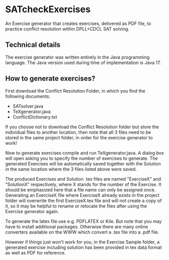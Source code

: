 # SATcheckExercises

An Exercise generator that creates exercises, delivered as PDF file, to practice conflict resolution within DPLL+CDCL SAT solving. 

## Technical details

The exercise generator was written entirely in the Java programming language. The Java version used during time of implementation is Java 17.


## How to generate exercises? 

First download the Conflict Resolution Folder, in which you find the following documents:

- SATsolver.java
- TeXgenerator.java
- ConflictDictionary.txt

If you choose not to download the Conflict Resolution folder but store the individual files to another location, then note that all 3 files need to be stored in the same project folder, in order for the exercise generator to work!

Now to generate exercises compile and run TeXgenerator.java. A dialog box will open asking you to specify the number of exercises to generate. The generated Exercises will be automatically saved together with the Solution in the same location where the 3 files listed above were saved. 

The produced Exercises and Solution .tex files are named "ExerciseX" and "SolutionX" respectively, where X stands for the number of the Exercise. It should be emphasized here that a file name can only be assigned once. Generating an ExerciseX file where ExerciseX already exists in the project folder will overwrite the first ExerciseX.tex file and will not create a copy of it, so it may be helpful to rename or relocate the files after using the Exercise generator again.

To generate the latex file use e.g. PDFLATEX or Kile. But note that you may have to install additional packages.
Otherwise there are many online converters available on the WWW which convert a .tex file into a .pdf file.

However if things just won't work for you,  in the Exercise Sample folder, a generated exercise including solution has been provided in tex data format as well as PDF for reference.

 
